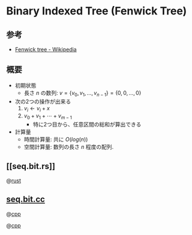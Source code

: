 # Binary Indexed Tree (Fenwick Tree)

## 参考

- [Fenwick tree - Wikipedia](http://en.wikipedia.org/wiki/Fenwick_tree)

## 概要

- 初期状態
    - 長さ $n$ の数列: $v = \{ v_0, v_1, \ldots, v_{n-1} \} = \{0,0,\ldots,0\}$
- 次の2つの操作が出来る
    1. $v_i \leftarrow v_i + x$
    1. $v_0 + v_1 + \cdots + v_{m-1}$
        - 特に2つ目から、任意区間の総和が算出できる
- 計算量
    - 時間計算量: 共に $O(log(n))$
    - 空間計算量: 数列の長さ $n$ 程度の配列.

## [[seq.bit.rs]]

@[rust](seq.bit.rs)

## [seq.bit.cc](seq.bit.cc)

@[cpp](seq.bit.cc)

@[cpp](seq.bit.ex.cc)
